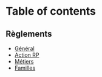 # Table of contents

## Règlements

* [Général](README.md)
* [Action RP](reglements/action-rp.md)
* [Métiers](reglements/metiers.md)
* [Familles](reglements/familles.md)

